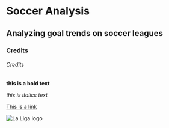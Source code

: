 # Soccer Analysis
## Analyzing goal trends on soccer leagues

### Credits

###### Credits

**this is a bold text**

*this is italics text*

  [This is a link](https://www.google.com)

  ![La Liga logo](https://assets.laliga.com/assets/logos/laliga-v/laliga-v-300x300.jpg)

